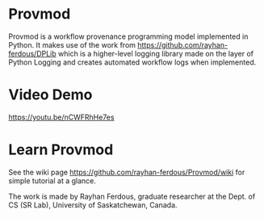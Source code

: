 # Provmod
Provmod is a workflow provenance programming model implemented in Python.
It makes use of the work from https://github.com/rayhan-ferdous/DPLib which is a higher-level logging library made on the layer of Python Logging and creates automated workflow logs when implemented.

# Video Demo
https://youtu.be/nCWFRhHe7es

# Learn Provmod
See the wiki page https://github.com/rayhan-ferdous/Provmod/wiki for simple tutorial at a glance.

The work is made by Rayhan Ferdous, graduate researcher at the Dept. of CS (SR Lab), University of Saskatchewan, Canada.
